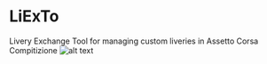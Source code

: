 # LiExTo
Livery Exchange Tool for managing custom liveries in Assetto Corsa Compitizione
![alt text](https://github.com/[username]/[reponame]/LiExTo/[main]/thumb.png?raw=true)
